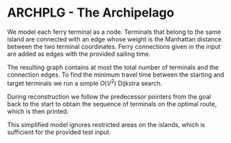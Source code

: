 # ARCHPLG - The Archipelago

We model each ferry terminal as a node.  Terminals that belong to the same island are
connected with an edge whose weight is the Manhattan distance between the two terminal
coordinates.  Ferry connections given in the input are added as edges with the provided
sailing time.

The resulting graph contains at most the total number of terminals and the connection
edges.  To find the minimum travel time between the starting and target terminals we run a
simple $O(V^2)$ Dijkstra search.

During reconstruction we follow the predecessor pointers from the goal back to the start to
obtain the sequence of terminals on the optimal route, which is then printed.

This simplified model ignores restricted areas on the islands, which is sufficient for the
provided test input.
